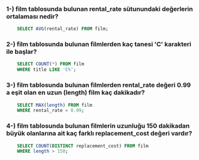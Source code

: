 


### 1-) film tablosunda bulunan rental_rate sütunundaki değerlerin ortalaması nedir?
``` SQL
    SELECT AVG(rental_rate) FROM film;
```
### 2-) film tablosunda bulunan filmlerden kaç tanesi 'C' karakteri ile başlar?
``` SQL
    SELECT COUNT(*) FROM film
    WHERE title LIKE 'C%';
```
### 3-) film tablosunda bulunan filmlerden rental_rate değeri 0.99 a eşit olan en uzun (length) film kaç dakikadır?
``` SQL
    SELECT MAX(length) FROM film
    WHERE rental_rate = 0.99;
```
### 4-) film tablosunda bulunan filmlerin uzunluğu 150 dakikadan büyük olanlarına ait kaç farklı replacement_cost değeri vardır?
``` SQL
    SELECT COUNT(DISTINCT replacement_cost) FROM film
    WHERE length > 150;
```